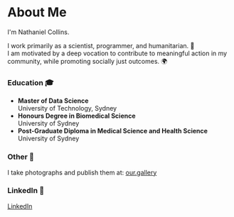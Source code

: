 # About Me

I'm Nathaniel Collins.

I work primarily as a scientist, programmer, and humanitarian. 🌟  
I am motivated by a deep vocation to contribute to meaningful action in my community, while promoting socially just outcomes. 🌍

### Education 🎓
- **Master of Data Science**  
  University of Technology, Sydney
- **Honours Degree in Biomedical Science**  
  University of Sydney
- **Post-Graduate Diploma in Medical Science and Health Science**  
  University of Sydney

### Other 📸
I take photographs and publish them at: [our.gallery](https://our.gallery)

### LinkedIn 🔗
[LinkedIn](https://www.linkedin.com/in/nathan-collins/)
